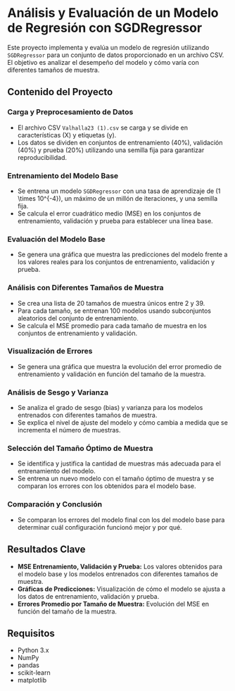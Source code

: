 # Análisis y Evaluación de un Modelo de Regresión con SGDRegressor

Este proyecto implementa y evalúa un modelo de regresión utilizando `SGDRegressor` para un conjunto de datos proporcionado en un archivo CSV. El objetivo es analizar el desempeño del modelo y cómo varía con diferentes tamaños de muestra.

## Contenido del Proyecto

### Carga y Preprocesamiento de Datos

- El archivo CSV `Valhalla23 (1).csv` se carga y se divide en características (X) y etiquetas (y).
- Los datos se dividen en conjuntos de entrenamiento (40%), validación (40%) y prueba (20%) utilizando una semilla fija para garantizar reproducibilidad.

### Entrenamiento del Modelo Base

- Se entrena un modelo `SGDRegressor` con una tasa de aprendizaje de \(1 \times 10^{-4}\), un máximo de un millón de iteraciones, y una semilla fija.
- Se calcula el error cuadrático medio (MSE) en los conjuntos de entrenamiento, validación y prueba para establecer una línea base.

### Evaluación del Modelo Base

- Se genera una gráfica que muestra las predicciones del modelo frente a los valores reales para los conjuntos de entrenamiento, validación y prueba.

### Análisis con Diferentes Tamaños de Muestra

- Se crea una lista de 20 tamaños de muestra únicos entre 2 y 39.
- Para cada tamaño, se entrenan 100 modelos usando subconjuntos aleatorios del conjunto de entrenamiento.
- Se calcula el MSE promedio para cada tamaño de muestra en los conjuntos de entrenamiento y validación.

### Visualización de Errores

- Se genera una gráfica que muestra la evolución del error promedio de entrenamiento y validación en función del tamaño de la muestra.

### Análisis de Sesgo y Varianza

- Se analiza el grado de sesgo (bias) y varianza para los modelos entrenados con diferentes tamaños de muestra.
- Se explica el nivel de ajuste del modelo y cómo cambia a medida que se incrementa el número de muestras.

### Selección del Tamaño Óptimo de Muestra

- Se identifica y justifica la cantidad de muestras más adecuada para el entrenamiento del modelo.
- Se entrena un nuevo modelo con el tamaño óptimo de muestra y se comparan los errores con los obtenidos para el modelo base.

### Comparación y Conclusión

- Se comparan los errores del modelo final con los del modelo base para determinar cuál configuración funcionó mejor y por qué.

## Resultados Clave

- **MSE Entrenamiento, Validación y Prueba:** Los valores obtenidos para el modelo base y los modelos entrenados con diferentes tamaños de muestra.
- **Gráficas de Predicciones:** Visualización de cómo el modelo se ajusta a los datos de entrenamiento, validación y prueba.
- **Errores Promedio por Tamaño de Muestra:** Evolución del MSE en función del tamaño de la muestra.

## Requisitos

- Python 3.x
- NumPy
- pandas
- scikit-learn
- matplotlib
